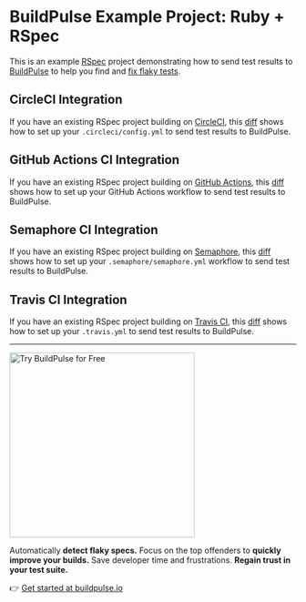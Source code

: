 # BuildPulse Example Project: Ruby + RSpec 
 
This is an example [RSpec](https://rspec.info/) project demonstrating how to send test results to [BuildPulse](https://buildpulse.io) to help you find and [fix flaky tests](https://buildpulse.io/products/flaky-tests).
      
## CircleCI Integration    

If you have an existing RSpec project building on [CircleCI](https://circleci.com/), this [diff](https://github.com/buildpulse/buildpulse-example-rspec/compare/7d2004e...circle-ci) shows how to set up your `.circleci/config.yml` to send test results to BuildPulse.
  
## GitHub Actions CI Integration 
 
If you have an existing RSpec project building on [GitHub Actions](https://github.com/features/actions), this [diff](https://github.com/buildpulse/buildpulse-example-rspec/compare/7d2004e...github-actions) shows how to set up your GitHub Actions workflow to send test results to BuildPulse.

## Semaphore CI Integration

If you have an existing RSpec project building on [Semaphore](https://semaphoreci.com/), this [diff](https://github.com/buildpulse/buildpulse-example-rspec/compare/7d2004e...semaphore) shows how to set up your `.semaphore/semaphore.yml` workflow to send test results to BuildPulse.

## Travis CI Integration

If you have an existing RSpec project building on [Travis CI](https://travis-ci.com/), this [diff](https://github.com/buildpulse/buildpulse-example-rspec/compare/bae0156...travis-ci) shows how to set up your `.travis.yml` to send test results to BuildPulse.

---

<p>
  <a href="https://buildpulse.io?utm_source=github.com&utm_campaign=example-repositories&utm_content=rspec-button">
    <img width="325" title="Automatically detect flaky RSpec tests with BuildPulse" alt="Try BuildPulse for Free" src="https://user-images.githubusercontent.com/2988/86935247-9f059b80-c10a-11ea-9579-575b357e70d6.png">
  </a>
</p>

Automatically **detect flaky specs.** Focus on the top offenders to **quickly improve your builds.** Save developer time and frustrations. **Regain trust in your test suite.**

👉 [Get started at buildpulse.io](https://buildpulse.io?utm_source=github.com&utm_campaign=example-repositories&utm_content=rspec-text-link)
